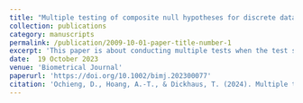 ```yaml
---
title: "Multiple testing of composite null hypotheses for discrete data using randomized p-values"
collection: publications
category: manuscripts
permalink: /publication/2009-10-01-paper-title-number-1
excerpt: 'This paper is about conducting multiple tests when the test statistic is discrete and the hypotheses of interest are composite'
date:  19 October 2023
venue: 'Biometrical Journal'
paperurl: 'https://doi.org/10.1002/bimj.202300077'
citation: 'Ochieng, D., Hoang, A.-T., & Dickhaus, T. (2024). Multiple testing of composite nullhypotheses for discrete data using randomized 𝑝-values. Biometrical Journal, 66, 2300077.https://doi.org/10.1002/bimj.202300077'
---
```

